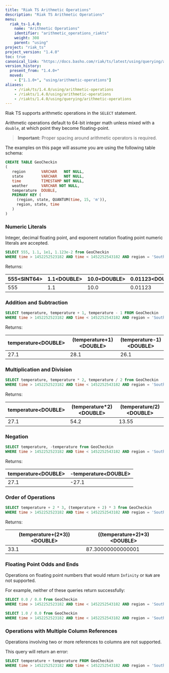 ```yaml
---
title: "Riak TS Arithmetic Operations"
description: "Riak TS Arithmetic Operations"
menu:
  riak_ts-1.4.0:
    name: "Arithmetic Operations"
    identifier: "arithmetic_operations_riakts"
    weight: 308
    parent: "using"
project: "riak_ts"
project_version: "1.4.0"
toc: true
canonical_link: "https://docs.basho.com/riak/ts/latest/using/querying/arithmetic-operations"
version_history:
  present_from: "1.4.0+"
  moved:
    - ["1.1.0+", "using/arithmetic-operations"]
aliases:
    - /riak/ts/1.4.0/using/arithmetic-operations
    - /riakts/1.4.0/using/arithmetic-operations
    - /riakts/1.4.0/using/querying/arithmetic-operations
---
```



[querying select]: riak/ts/1.4.0/using/querying/#select-query


Riak TS supports arithmetic operations in the `SELECT` statement.

Arithmetic operations default to 64-bit integer math unless mixed with a
`double`, at which point they become floating-point.

>**Important:** Proper spacing around arithmetic operators is required.

The examples on this page will assume you are using the following table schema:

```sql
CREATE TABLE GeoCheckin
(
   region       VARCHAR   NOT NULL,
   state        VARCHAR   NOT NULL,
   time         TIMESTAMP NOT NULL,
   weather      VARCHAR NOT NULL,
   temperature  DOUBLE,
   PRIMARY KEY (
     (region, state, QUANTUM(time, 15, 'm')),
     region, state, time
   )
)
```

### Numeric Literals

Integer, decimal floating point, and exponent notation floating point
numeric literals are accepted.

```sql
SELECT 555, 1.1, 1e1, 1.123e-2 from GeoCheckin
WHERE time > 1452252523182 AND time < 1452252543182 AND region = 'South Atlantic' AND state = 'South Carolina'
```

Returns:

| 555\<SINT64\> | 1.1\<DOUBLE\> | 10.0\<DOUBLE\> | 0.01123\<DOUBLE\> |
|---------------|---------------|----------------|-----------------|
| 555           | 1.1           | 10.0           | 0.01123         |


### Addition and Subtraction

```sql
SELECT temperature, temperature + 1, temperature - 1 FROM GeoCheckin
WHERE time > 1452252523182 AND time < 1452252543182 AND region = 'South Atlantic' AND state = 'South Carolina'
```

Returns: 

| temperature\<DOUBLE\> | (temperature\+1)\<DOUBLE\> | (temperature\-1)\<DOUBLE\> |
|-----------------------|----------------------------|-------------------------|
| 27.1                  | 28.1                       | 26.1                    |


### Multiplication and Division

```sql
SELECT temperature, temperature * 2, temperature / 2 from GeoCheckin
WHERE time > 1452252523182 AND time < 1452252543182 AND region = 'South Atlantic' AND state = 'South Carolina'
```

Returns:

| temperature\<DOUBLE\> | (temperature\*2)\<DOUBLE\> | (temperature/2)\<DOUBLE\> |
|-----------------------|----------------------------|-------------------------|
| 27.1                  | 54.2                       | 13.55                   |


### Negation

```sql
SELECT temperature, -temperature from GeoCheckin
WHERE time > 1452252523182 AND time < 1452252543182 AND region = 'South Atlantic' AND state = 'South Carolina'
```

Returns:

| temperature\<DOUBLE\> | -temperature\<DOUBLE\> |
|-----------------------|----------------------|
| 27.1                  | -27.1                |


### Order of Operations

```sql
SELECT temperature + 2 * 3, (temperature + 2) * 3 from GeoCheckin
WHERE time > 1452252523182 AND time < 1452252543182 AND region = 'South Atlantic' AND state = 'South Carolina'
```

Returns:

| (temperature+(2\*3))\<DOUBLE\> | ((temperature\+2)\*3)\<DOUBLE\> |
|--------------------------------|-----------------------------|
| 33.1                           | 87.30000000000001           |


### Floating Point Odds and Ends

Operations on floating point numbers that would return `Infinity` or `NaN` are
not supported.

For example, neither of these queries return successfully:

```sql
SELECT 0.0 / 0.0 from GeoCheckin
WHERE time > 1452252523182 AND time < 1452252543182 AND region = 'South Atlantic' AND state = 'South Carolina'

SELECT 1.0 / 0.0 from GeoCheckin
WHERE time > 1452252523182 AND time < 1452252543182 AND region = 'South Atlantic' AND state = 'South Carolina'
```


### Operations with Multiple Column References

Operations involving two or more references to columns are not supported.

This query will return an error:

```sql
SELECT temperature + temperature FROM GeoCheckin
WHERE time > 1452252523182 AND time < 1452252543182 AND region = 'South Atlantic' AND state = 'South Carolina'
```